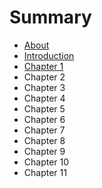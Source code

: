 # Summary

* [About](README.md)
* [Introduction](chapter1.md)
* [Chapter 1](chapter_1.md)
* Chapter 2
* Chapter 3
* Chapter 4
* Chapter 5
* Chapter 6
* Chapter 7
* Chapter 8
* Chapter 9
* Chapter 10
* Chapter 11

